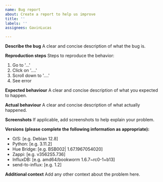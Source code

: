 ```yaml
---
name: Bug report
about: Create a report to help us improve
title: ''
labels: ''
assignees: GavinLucas

---
```


**Describe the bug**
A clear and concise description of what the bug is.

**Reproduction steps**
Steps to reproduce the behavior:
1. Go to '...'
2. Click on '....'
3. Scroll down to '....'
4. See error

**Expected behaviour**
A clear and concise description of what you expected to happen.

**Actual behaviour**
A clear and concise description of what actually happened.

**Screenshots**
If applicable, add screenshots to help explain your problem.

**Versions (please complete the following information as appropriate):**
 - O/S: [e.g. Debian 12.8]
 - Python: [e.g. 3.11.2]
 - Hue Bridge: [e.g. BSB002| 1.67.1967054020]
 - Zappi: [e.g. v3562S5.736]
 - InfluxDB: [e.g. amd64/bookworm 1.6.7~rc0-1+b13]
 - send-to-influx: [e.g. 1.2]

**Additional context**
Add any other context about the problem here.
